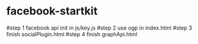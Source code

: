 # facebook-startkit
#step 1
facebook api init in js/key.js
#step 2
use ogp in index.html
#step 3
finish socialPlugin.html
#step 4
finish graphApi.html

